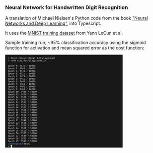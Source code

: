 ### Neural Network for Handwritten Digit Recognition

A translation of Michael Nielsen's Python code from the book ["Neural Networks and Deep Learning"](http://neuralnetworksanddeeplearning.com), into Typescript.

It uses the [MNIST training dataset](https://yann.lecun.com/exdb/mnist) from Yann LeCun et al.

Sample training run, ~95% classification accuracy using the sigmoid function for activation and mean squared error as the cost function:

<img src="https://github.com/rradonic/digit-recognition/raw/main/screenshots/screenshot2.png" width="75%">
